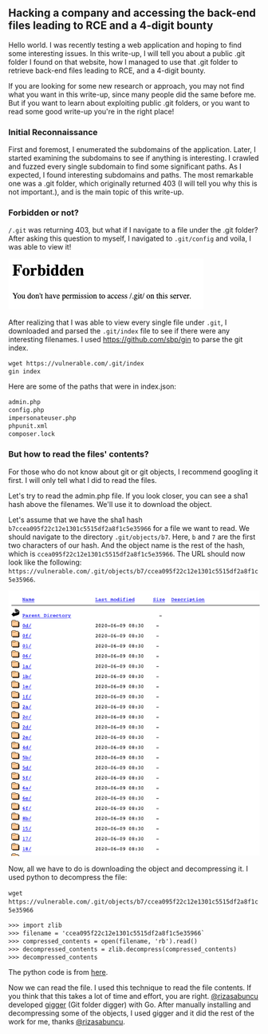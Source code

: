 ## Hacking a company and accessing the back-end files leading to RCE and a 4-digit bounty

Hello world. I was recently testing a web application and hoping to find some interesting issues. In this write-up, I will tell you about a public .git folder I found on that website, how I managed to use that .git folder to retrieve back-end files leading to RCE, and a 4-digit bounty.

If you are looking for some new research or approach, you may not find what you want in this write-up, since many people did the same before me. But if you want to learn about exploiting public .git folders, or you want to read some good write-up you're in the right place!

### Initial Reconnaissance
First and foremost, I enumerated the subdomains of the application. Later, I started examining the subdomains to see if anything is interesting. I crawled and fuzzed every single subdomain to find some significant paths. As I expected, I found interesting subdomains and paths. The most remarkable one was a .git folder, which originally returned 403 (I will tell you why this is not important.), and is the main topic of this write-up. 

### Forbidden or not?
`/.git` was returning 403, but what if I navigate to a file under the .git folder? After asking this question to myself, I navigated to `.git/config` and voila, I was able to view it! 

![.git returns 403](../en/git-403.png)

After realizing that I was able to view every single file under `.git`, I downloaded and parsed the `.git/index` file to see if there were any interesting filenames. I used https://github.com/sbp/gin to parse the git index. 

```
wget https://vulnerable.com/.git/index
gin index
```

Here are some of the paths that were in index.json:

```
admin.php
config.php
impersonateuser.php
phpunit.xml
composer.lock
```

### But how to read the files' contents? 

For those who do not know about git or git objects, I recommend googling it first. I will only tell what I did to read the files.

Let's try to read the admin.php file. If you look closer, you can see a sha1 hash above the filenames. We'll use it to download the object.

Let's assume that we have the sha1 hash `b7ccea095f22c12e1301c5515df2a8f1c5e35966` for a file we want to read. We should navigate to the directory `.git/objects/b7`. Here, `b` and `7` are the first two characters of our hash. And the object name is the rest of the hash, which is `ccea095f22c12e1301c5515df2a8f1c5e35966`. The URL should now look like the following: `https://vulnerable.com/.git/objects/b7/ccea095f22c12e1301c5515df2a8f1c5e35966`.

![git objects folder](../en/objects.png)


Now, all we have to do is downloading the object and decompressing it. I used python to decompress the file:

`wget https://vulnerable.com/.git/objects/b7/ccea095f22c12e1301c5515df2a8f1c5e35966`

```
>>> import zlib
>>> filename = 'ccea095f22c12e1301c5515df2a8f1c5e35966` 
>>> compressed_contents = open(filename, 'rb').read()
>>> decompressed_contents = zlib.decompress(compressed_contents)
>>> decompressed_contents
``` 

The python code is from [here](https://matthew-brett.github.io/curious-git/reading_git_objects.html).

Now we can read the file. I used this technique to read the file contents. If you think that this takes a lot of time and effort, you are right. [@rizasabuncu](https://twitter.com/rizasabuncu) developed [gigger](https://github.com/riza/gigger) (Git folder digger)  with Go. After manually installing and decompressing some of the objects, I used gigger and it did the rest of the work for me, thanks [@rizasabuncu](https://twitter.com/rizasabuncu). 


